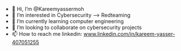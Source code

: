 - 👋 Hi, I’m @Kareemyassermoh
- 👀 I’m interested in Cybersecurity --> Redteaming
- 🌱 I’m currently learning computer engineering
- 💞️ I’m looking to collaborate on cybersecurity projects
- 📫 How to reach me
    linkedin: www.linkedin.com/in/kareem-yasser-407051255

<!---
Kareemyassermoh/Kareemyassermoh is a ✨ special ✨ repository because its `README.md` (this file) appears on your GitHub profile.
You can click the Preview link to take a look at your changes.
--->
